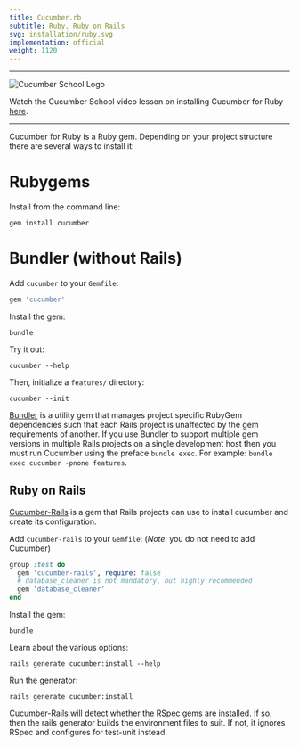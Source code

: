 ```yaml
---
title: Cucumber.rb
subtitle: Ruby, Ruby on Rails
svg: installation/ruby.svg
implementation: official
weight: 1120
---
```


----
![Cucumber School Logo](/img/cucumber-school-logo.png)

Watch the Cucumber School video lesson on installing Cucumber for Ruby [here](https://school.cucumber.io/courses/take/bdd-with-cucumber-ruby/lessons/11303803-install-cucumber).

----

Cucumber for Ruby is a Ruby gem. Depending on your project structure there are several ways to install it:

# Rubygems

Install from the command line:

```shell
gem install cucumber
```

# Bundler (without Rails)

Add `cucumber` to your `Gemfile`:

```ruby
gem 'cucumber'
```

Install the gem:

```shell
bundle
```

Try it out:

```shell
cucumber --help
```

Then, initialize a `features/` directory:

```shell
cucumber --init
```

[Bundler](https://bundler.io/) is a utility gem that manages project specific RubyGem dependencies such that each
Rails project is unaffected by the gem requirements of another.
If you use Bundler to support multiple gem versions in multiple Rails projects on a single development host then you must
run Cucumber using the preface `bundle exec`. For example: `bundle exec cucumber -pnone features`.

## Ruby on Rails

[Cucumber-Rails](https://github.com/cucumber/cucumber-rails) is a gem that Rails projects can use to install cucumber and create its configuration.

Add `cucumber-rails` to your `Gemfile`:
(*Note*: you do not need to add Cucumber)

```ruby
group :test do
  gem 'cucumber-rails', require: false
  # database_cleaner is not mandatory, but highly recommended
  gem 'database_cleaner'
end
```

Install the gem:

```shell
bundle
```

Learn about the various options:

```shell
rails generate cucumber:install --help
```

Run the generator:

```shell
rails generate cucumber:install
```


Cucumber-Rails will detect whether the RSpec gems are installed. If so, then the rails generator builds the environment files to suit.
If not, it ignores RSpec and configures for test-unit instead.
